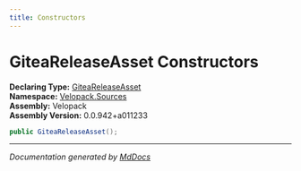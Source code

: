 ```yaml
---
title: Constructors
---
```

<!--  
  <auto-generated>   
    The contents of this file were generated by a tool.  
    Changes to this file may be list if the file is regenerated  
  </auto-generated>   
-->

# GiteaReleaseAsset Constructors

**Declaring Type:** [GiteaReleaseAsset](../index.md)  
**Namespace:** [Velopack.Sources](../../index.md)  
**Assembly:** Velopack  
**Assembly Version:** 0.0.942+a011233

```csharp
public GiteaReleaseAsset();
```
___

*Documentation generated by [MdDocs](https://github.com/ap0llo/mddocs)*
